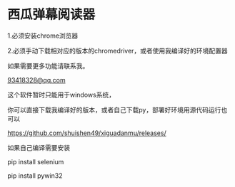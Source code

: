 # 西瓜弹幕阅读器
1.必须安装chrome浏览器
  
2.必须手动下载相对应的版本的chromedriver，或者使用我编译好的环境配置器
  
如果需要更多功能请联系我。
  
93418328@qq.com

这个软件暂时只能用于windows系统，
  
你可以直接下载我编译好的版本，或者自己下载py，部署好环境用源代码运行也可以
  
https://github.com/shuishen49/xiguadanmu/releases/

  
如果自己编译需要安装

  pip install selenium
  
  pip install pywin32
